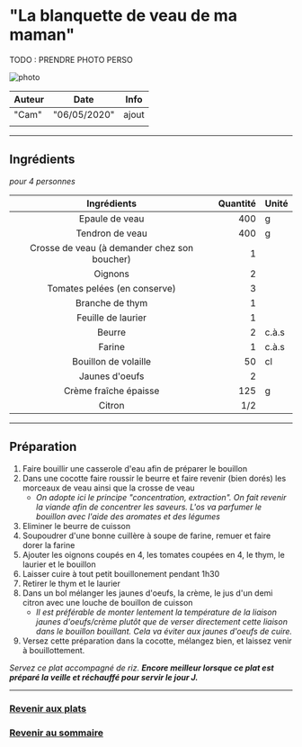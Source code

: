 # "La blanquette de veau de ma maman"

TODO : PRENDRE PHOTO PERSO

![photo](photos/blanquette_veau.jpg)

| Auteur         | Date           | Info  |
| -------------- |:--------------:| ----- |
| "Cam"          |  "06/05/2020"  | ajout |
|                |                |       |

___

## Ingrédients

*pour 4 personnes*

| Ingrédients                                  | Quantité     | Unité
|:--------------------------------------------:|-------------:|-------
| Epaule de veau                               |          400 | g
| Tendron de veau                              |          400 | g
| Crosse de veau (à demander chez son boucher) |            1 |
| Oignons                                      |            2 |
| Tomates pelées (en conserve)                 |            3 |
| Branche de thym                              |            1 |
| Feuille de laurier                           |            1 |
| Beurre                                       |            2 | c.à.s
| Farine                                       |            1 | c.à.s
| Bouillon de volaille                         |           50 | cl
| Jaunes d'oeufs                               |            2 |
| Crème fraîche épaisse                        |          125 | g
| Citron                                       |          1/2 |

___

## Préparation

1. Faire bouillir une casserole d'eau afin de préparer le bouillon
2. Dans une cocotte faire roussir le beurre et faire revenir (bien dorés) les morceaux de veau ainsi que la crosse de veau
    + _On adopte ici le principe "concentration, extraction". On fait revenir la viande afin de concentrer les saveurs. L'os va parfumer le bouillon avec l'aide des aromates et des légumes_
3. Eliminer le beurre de cuisson
4. Soupoudrer d'une bonne cuillère à soupe de farine, remuer et faire dorer la farine
5. Ajouter les oignons coupés en 4, les tomates coupées en 4, le thym, le laurier et le bouillon
6. Laisser cuire à tout petit bouillonement pendant 1h30
7. Retirer le thym et le laurier 
8. Dans un bol mélanger les jaunes d'oeufs, la crème, le jus d'un demi citron avec une louche de bouillon de cuisson
    + _Il est préférable de monter lentement la température de la liaison jaunes d'oeufs/crème plutôt que de verser directement cette liaison dans le bouillon bouillant. Cela va éviter aux jaunes d'oeufs de cuire._
9. Versez cette préparation dans la cocotte, mélangez bien, et laissez venir à bouillottement. 

_Servez ce plat accompagné de riz. **Encore meilleur lorsque ce plat est préparé la veille et réchauffé pour servir le jour J.**_

___

### [Revenir aux plats](https://github.com/fookinhell/TopChefCrew-Recipes/wiki/Plats)

### [Revenir au sommaire](https://github.com/fookinhell/TopChefCrew-Recipes/wiki)
